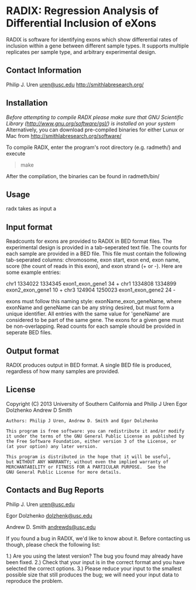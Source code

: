 RADIX: Regression Analysis of Differential Inclusion of eXons 
=============================================================

RADIX is software for identifying exons which show differential 
rates of inclusion within a gene between different sample types. 
It supports multiple replicates per sample type, and arbitrary 
experimental design.  


Contact Information
-------------------

Philip J. Uren
uren@usc.edu
http://smithlabresearch.org/

Installation
------------
*Before attempting to compile RADX please make sure that GNU Scientific 
Library (http://www.gnu.org/software/gsl/) is installed on your system*
Alternatively, you can download pre-compiled binaries for either Lunux or Mac 
from http://smithlabresearch.org/software/

To compile RADX, enter the program's root directory (e.g. radmeth/) and  
execute

> make

After the compilation, the binaries can be found in radmeth/bin/

Usage
-----

radx takes as input a 


Input format
------------
Readcounts for exons are provided to RADIX in BED format files. 
The experimental design is provided in a tab-seperated text file.
The counts for each sample are provided in a BED file. This file
must contain the following tab-seperated columns: chromosome, exon
start, exon end, exon name, score (the count of reads in this exon),
and exon strand (+ or -). Here are some example entries:

chr1	1334022	1334345	exon1_exon_gene1	34	+
chr1  1334808 1334899 exon2_exon_gene1	10	+
chr3	124904	1250023	exon1_exon_gene2	24	-

exons must follow this naming style: exonName_exon_geneName, where
exonName and geneName can be any string desired, but must form
a unique identifier. All entries with the same value for 'geneName' 
are considered to be part of the same gene. The exons for a given 
gene must be non-overlapping. Read counts for each sample should be 
provided in seperate BED files. 

Output format
-------------
RADIX produces output in BED format. A single BED file is produced, 
regardless of how many samples are provided. 

License
-------
Copyright (C) 2013 University of Southern California and
							 Philip J Uren
               Egor Dolzhenko
               Andrew D Smith

    Authors: Philip J Uren, Andrew D. Smith and Egor Dolzhenko

    This program is free software: you can redistribute it and/or modify
    it under the terms of the GNU General Public License as published by
    the Free Software Foundation, either version 3 of the License, or
    (at your option) any later version.

    This program is distributed in the hope that it will be useful,
    but WITHOUT ANY WARRANTY; without even the implied warranty of
    MERCHANTABILITY or FITNESS FOR A PARTICULAR PURPOSE.  See the
    GNU General Public License for more details.

Contacts and Bug Reports
------------------------
Philip J. Uren
uren@usc.edu

Egor Dolzhenko 
dolzhenk@usc.edu

Andrew D. Smith
andrewds@usc.edu

If you found a bug in RADIX, we'd like to know about it. Before contacting us
though, please check the following list:

1.) Are you using the latest version? The bug you found may already have 
	  been fixed.
2.) Check that your input is in the correct format and you have selected
		the correct options.
3.) Please reduce your input to the smallest possible size that still 
		produces the bug; we will need your input data to reproduce the 
		problem.

